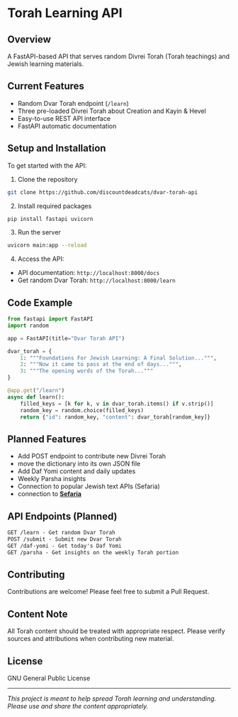 # Torah Learning API

## Overview
A FastAPI-based API that serves random Divrei Torah (Torah teachings) and Jewish learning materials.

## Current Features
- Random Dvar Torah endpoint (`/learn`)
- Three pre-loaded Divrei Torah about Creation and Kayin & Hevel
- Easy-to-use REST API interface
- FastAPI automatic documentation

## Setup and Installation
To get started with the API:

1. Clone the repository
```bash
git clone https://github.com/discountdeadcats/dvar-torah-api
```

2. Install required packages
```bash
pip install fastapi uvicorn
```

3. Run the server
```bash
uvicorn main:app --reload
```

4. Access the API:
- API documentation: `http://localhost:8000/docs`
- Get random Dvar Torah: `http://localhost:8000/learn`

## Code Example
```python
from fastapi import FastAPI
import random

app = FastAPI(title="Dvar Torah API")

dvar_torah = {
    1: """Foundations For Jewish Learning: A Final Solution...""",
    2: """Now it came to pass at the end of days...""",
    3: """The opening words of the Torah..."""
}

@app.get("/learn")
async def learn():
    filled_keys = [k for k, v in dvar_torah.items() if v.strip()]
    random_key = random.choice(filled_keys)
    return {"id": random_key, "content": dvar_torah[random_key]}
```

## Planned Features

* Add POST endpoint to contribute new Divrei Torah
* move the dictionary into its own JSON file
* Add Daf Yomi content and daily updates
*  Weekly Parsha insights
*  Connection to popular Jewish text APIs (Sefaria)
*  connection to [**Sefaria**](https://www.sefaria.org/texts)
## API Endpoints (Planned)
```markdown
GET /learn - Get random Dvar Torah
POST /submit - Submit new Dvar Torah
GET /daf-yomi - Get today's Daf Yomi
GET /parsha - Get insights on the weekly Torah portion
```

## Contributing
Contributions are welcome! Please feel free to submit a Pull Request.

## Content Note
All Torah content should be treated with appropriate respect. Please verify sources and attributions when contributing new material.

## License
GNU General Public License


---
*This project is meant to help spread Torah learning and understanding. Please use and share the content appropriately.*
